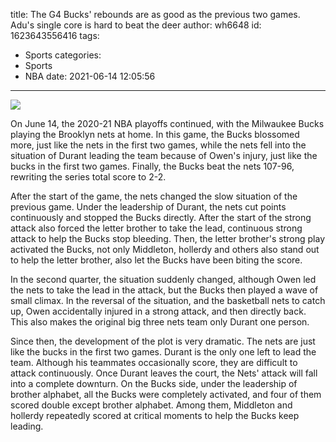 title: The G4 Bucks' rebounds are as good as the previous two games. Adu's single core is hard to beat the deer
author: wh6648
id: 1623643556416
tags: 
- Sports
categories: 
- Sports
- NBA
date: 2021-06-14 12:05:56
---
![](https://p8.itc.cn/q_70/images01/20210614/ed4be96894484ab791026c87934266fb.jpeg)


On June 14, the 2020-21 NBA playoffs continued, with the Milwaukee Bucks playing the Brooklyn nets at home. In this game, the Bucks blossomed more, just like the nets in the first two games, while the nets fell into the situation of Durant leading the team because of Owen's injury, just like the bucks in the first two games. Finally, the Bucks beat the nets 107-96, rewriting the series total score to 2-2.

After the start of the game, the nets changed the slow situation of the previous game. Under the leadership of Durant, the nets cut points continuously and stopped the Bucks directly. After the start of the strong attack also forced the letter brother to take the lead, continuous strong attack to help the Bucks stop bleeding. Then, the letter brother's strong play activated the Bucks, not only Middleton, hollerdy and others also stand out to help the letter brother, also let the Bucks have been biting the score.

In the second quarter, the situation suddenly changed, although Owen led the nets to take the lead in the attack, but the Bucks then played a wave of small climax. In the reversal of the situation, and the basketball nets to catch up, Owen accidentally injured in a strong attack, and then directly back. This also makes the original big three nets team only Durant one person.

Since then, the development of the plot is very dramatic. The nets are just like the bucks in the first two games. Durant is the only one left to lead the team. Although his teammates occasionally score, they are difficult to attack continuously. Once Durant leaves the court, the Nets' attack will fall into a complete downturn. On the Bucks side, under the leadership of brother alphabet, all the Bucks were completely activated, and four of them scored double except brother alphabet. Among them, Middleton and hollerdy repeatedly scored at critical moments to help the Bucks keep leading.

